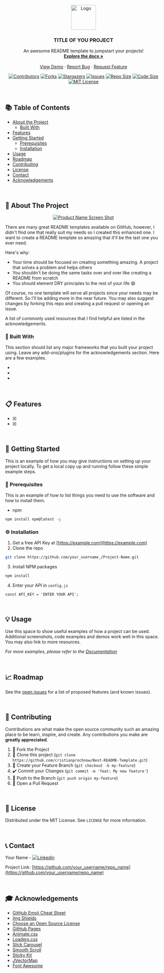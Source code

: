 <!--
*** Thanks for checking out this README Template. If you have a suggestion that would
*** make this better, please fork the repo and create a pull request or simply open
*** an issue with the tag "enhancement".
*** Thanks again! Now go create something AMAZING! :D
***
***
***
*** To avoid retyping too much info. Do a search and replace for the following:
*** github_username, repo, twitter_handle, email
-->

<!-- PROJECT LOGO -->
<p align="center">
  <a href="https://github.com/<github_username>/<repo>">
    <img src="images/logo.png" alt="Logo" width="80" height="80">
  </a>

  <h3 align="center">TITLE OF YOU PROJECT</h3>

  <p align="center">
    An awesome README template to jumpstart your projects!
    <br />
    <a href="https://github.com/<github_username>/<repo>"><strong>Explore the docs »</strong></a>
    <br />
    <br />
    <a href="https://github.com/<github_username>/<repo>">View Demo</a>
    ·
    <a href="https://github.com/<github_username>/<repo>/issues">Report Bug</a>
    ·
    <a href="https://github.com/<github_username>/<repo>/issues">Request Feature</a>
  </p>
</p>

<!-- PROJECT SHIELDS -->
<!--
*** I'm using markdown "reference style" links for readability.
*** Reference links are enclosed in brackets [ ] instead of parentheses ( ).
*** See the bottom of this document for the declaration of the reference variables
*** for contributors-url, forks-url, etc. This is an optional, concise syntax you may use.
*** https://www.markdownguide.org/basic-syntax/#reference-style-links
-->
<div align="center">

  [![Contributors][contributors-shield]][contributors-url]
  [![Forks][forks-shield]][forks-url]
  [![Stargazers][stars-shield]][stars-url]
  [![Issues][issues-shield]][issues-url]
  [![Repo Size][repo-size-shield]][repo-size-url]
  [![Code Size][code-size-shield]][code-size-url]
  [![MIT License][license-shield]][license-url]

</div>
<br />

<!-- TABLE OF CONTENTS -->
<h2>📚 Table of Contents</h2>

* [About the Project](#about-the-project)
  * [Built With](#built-with)
* [Features](#features)
* [Getting Started](#getting-started)
  * [Prerequisites](#prerequisites)
  * [Installation](#installation)
* [Usage](#usage)
* [Roadmap](#roadmap)
* [Contributing](#contributing)
* [License](#license)
* [Contact](#contact)
* [Acknowledgements](#acknowledgements)

<br />

<!-- ABOUT THE PROJECT -->
<h2 id="about-the-project">📖 About The Project</h2>

<div align="center">

  [![Product Name Screen Shot][product-screenshot]](https://example.com)

</div>

There are many great README templates available on GitHub, however, I didn't find one that really suit my needs so I created this enhanced one. I want to create a README template so amazing that it'll be the last one you ever need.

Here's why:
* Your time should be focused on creating something amazing. A project that solves a problem and helps others
* You shouldn't be doing the same tasks over and over like creating a README from scratch
* You should element DRY principles to the rest of your life :smile:

Of course, no one template will serve all projects since your needs may be different. So I'll be adding more in the near future. You may also suggest changes by forking this repo and creating a pull request or opening an issue.

A list of commonly used resources that I find helpful are listed in the acknowledgements.

<h3 id="built-with">🔧 Built With</h3>

This section should list any major frameworks that you built your project using. Leave any add-ons/plugins for the acknowledgements section. Here are a few examples.

* []()
* []()
* []()

<br />

<!-- FEATURES -->
<h2 id="features">📋 Features</h2>

- [x] 
- [x] 

<br />

<!-- GETTING STARTED -->
<h2 id="getting-started">🚀 Getting Started</h2>

This is an example of how you may give instructions on setting up your project locally.
To get a local copy up and running follow these simple example steps.

<h3 id="prerequisites">📝 Prerequisites</h3>

This is an example of how to list things you need to use the software and how to install them.
* npm
```sh
npm install npm@latest -g
```
<h3 id="installation">⚙️ Installation</h3>

1. Get a free API Key at [https://example.com](https://example.com)
2. Clone the repo
```sh
git clone https://github.com/your_username_/Project-Name.git
```
3. Install NPM packages
```sh
npm install
```
4. Enter your API in `config.js`
```JS
const API_KEY = 'ENTER YOUR API';
```

<br />

<!-- USAGE EXAMPLES -->
<h2 id="usage">💡 Usage</h2>

Use this space to show useful examples of how a project can be used. Additional screenshots, code examples and demos work well in this space. You may also link to more resources.

_For more examples, please refer to the [Documentation](https://example.com)_

<br />

<!-- ROADMAP -->
<h2 id="roadmap">📈 Roadmap</h2>

See the [open issues](https://github.com/<github_username>/<repo>/issues) for a list of proposed features (and known issues).

<br />

<!-- CONTRIBUTING -->
<h2 id="contributing">🔗 Contributing</h2>

Contributions are what make the open source community such an amazing place to be learn, inspire, and create. Any contributions you make are **greatly appreciated**.

1. 🍴 Fork the Project
2. 👯 Clone this project (`git clone https://github.com/cristianprochnow/Best-README-Template.git`)
3. 🔀 Create your Feature Branch (`git checkout -b my-feature`)
4. ✔️ Commit your Changes (`git commit -m 'feat: My new feature'`)
5. 📌 Push to the Branch (`git push origin my-feature`)
6. 🔁 Open a Pull Request

<br />

<!-- LICENSE -->
<h2 id="license">📜 License</h2>

Distributed under the MIT License. See `LICENSE` for more information.

<br />

<!-- CONTACT -->
<h2 id="contact">📞 Contact</h2>

Your Name - [![Linkedin][linkedin-shield]][linkedin-url]

Project Link: [https://github.com/your_username/repo_name](https://github.com/your_username/repo_name)

<br />

<!-- ACKNOWLEDGEMENTS -->
<h2 id="acknowledgements">🎓 Acknowledgements</h2>

* [GitHub Emoji Cheat Sheet](https://www.webpagefx.com/tools/emoji-cheat-sheet)
* [Img Shields](https://shields.io)
* [Choose an Open Source License](https://choosealicense.com)
* [GitHub Pages](https://pages.github.com)
* [Animate.css](https://daneden.github.io/animate.css)
* [Loaders.css](https://connoratherton.com/loaders)
* [Slick Carousel](https://kenwheeler.github.io/slick)
* [Smooth Scroll](https://github.com/cferdinandi/smooth-scroll)
* [Sticky Kit](http://leafo.net/sticky-kit)
* [JVectorMap](http://jvectormap.com)
* [Font Awesome](https://fontawesome.com)

<!-- MARKDOWN LINKS & IMAGES -->
<!-- https://www.markdownguide.org/basic-syntax/#reference-style-links -->
[contributors-shield]: https://img.shields.io/github/contributors/<github_username>/<repo>.svg?style=flat
[contributors-url]: https://github.com/<github_username>/<repo>/graphs/contributors
[forks-shield]: https://img.shields.io/github/forks/<github_username>/<repo>.svg?style=flat
[forks-url]: https://github.com/<github_username>/<repo>/network/members
[stars-shield]: https://img.shields.io/github/stars/<github_username>/<repo>.svg?style=flat
[stars-url]: https://github.com/<github_username>/<repo>/stargazers
[issues-shield]: https://img.shields.io/github/issues/<github_username>/<repo>.svg?style=flat
[issues-url]: https://github.com/<github_username>/<repo>/issues
[license-shield]: https://img.shields.io/github/license/<github_username>/<repo>.svg?style=flat
[license-url]: https://github.com/<github_username>/<repo>/blob/master/LICENSE.txt
[repo-size-shield]: https://img.shields.io/github/repo-size/<github_username>/<repo>.svg?style=flat
[repo-size-url]: https://github.com/<github_username>/<repo>
[code-size-shield]: https://img.shields.io/github/languages/code-size/<github_username>/<repo>
[code-size-url]: https://github.com/<github_username>/<repo>
[linkedin-shield]: https://img.shields.io/badge/-LinkedIn-black.svg?style=flat&logo=linkedin&colorB=0077b4
[linkedin-url]: https://www.linkedin.com/in/<github_username>
[product-screenshot]: images/screenshot.png
